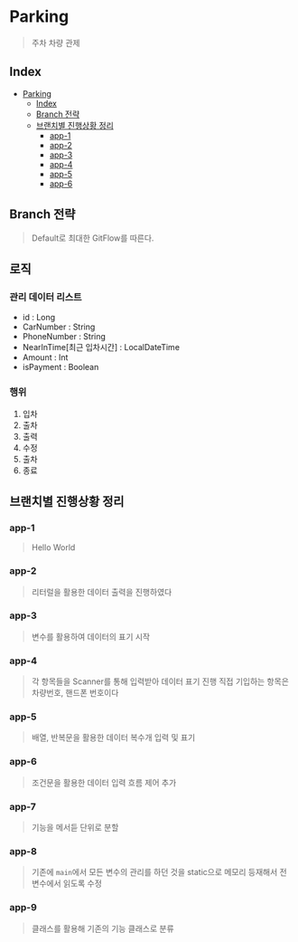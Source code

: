 # Parking

> 주차 차량 관제

## Index

- [Parking](#parking)
  - [Index](#index)
  - [Branch 전략](#branch-전략)
  - [브랜치별 진행상황 정리](#브랜치별-진행상황-정리)
    - [app-1](#app-1)
    - [app-2](#app-2)
    - [app-3](#app-3)
    - [app-4](#app-4)
    - [app-5](#app-5)
    - [app-6](#app-6)

## Branch 전략

> Default로 최대한 GitFlow를 따른다.

## 로직
### 관리 데이터 리스트
- id : Long
- CarNumber : String
- PhoneNumber : String
- NearInTime\[최근 입차시간\] : LocalDateTime
- Amount : Int
- isPayment : Boolean
### 행위
1. 입차
2. 출차
3. 출력
4. 수정
5. 출차
6. 종료

## 브랜치별 진행상황 정리

### app-1

> Hello World

### app-2
> 리터럴을 활용한 데이터 출력을 진행하였다

### app-3
> 변수를 활용하여 데이터의 표기 시작

### app-4
> 각 항목들을 Scanner를 통해 입력받아 데이터 표기 진행
> 직접 기입하는 항목은 차량번호, 핸드폰 번호이다

### app-5
> 배열, 반복문을 활용한 데이터 복수개 입력 및 표기

### app-6
> 조건문을 활용한 데이터 입력 흐름 제어 추가

### app-7
> 기능을 메서듣 단위로 분할

### app-8
> 기존에 `main`에서 모든 변수의 관리를 하던 것을 static으로 메모리 등재해서 전 변수에서 읽도록 수정

### app-9
> 클래스를 활용해 기존의 기능 클래스로 분류